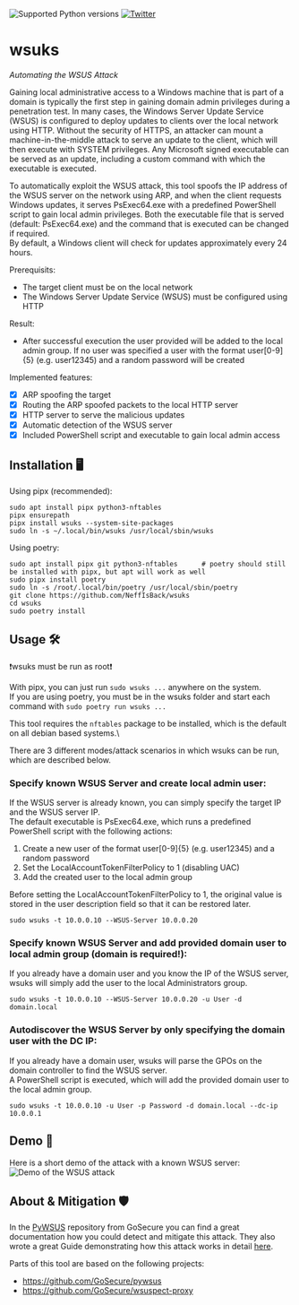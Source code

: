 ![Supported Python versions](https://img.shields.io/badge/python-3.9+-blue.svg) [![Twitter](https://img.shields.io/twitter/follow/al3x_n3ff?label=al3x_n3ff&style=social)](https://twitter.com/intent/follow?screen_name=al3x_n3ff)

# wsuks
_Automating the WSUS Attack_

Gaining local administrative access to a Windows machine that is part of a domain is typically the first step in gaining domain admin privileges during a penetration test. In many cases, the Windows Server Update Service (WSUS) is configured to deploy updates to clients over the local network using HTTP. Without the security of HTTPS, an attacker can mount a machine-in-the-middle attack to serve an update to the client, which will then execute with SYSTEM privileges. Any Microsoft signed executable can be served as an update, including a custom command with which the executable is executed.

To automatically exploit the WSUS attack, this tool spoofs the IP address of the WSUS server on the network using ARP, and when the client requests Windows updates, it serves PsExec64.exe with a predefined PowerShell script to gain local admin privileges. Both the executable file that is served (default: PsExec64.exe) and the command that is executed can be changed if required.\
By default, a Windows client will check for updates approximately every 24 hours.


Prerequisits:
- The target client must be on the local network
- The Windows Server Update Service (WSUS) must be configured using HTTP

Result:
- After successful execution the user provided will be added to the local admin group. If no user was specified a user with the format user[0-9]{5} (e.g. user12345) and a random password will be created

Implemented features:
 - [x] ARP spoofing the target
 - [x] Routing the ARP spoofed packets to the local HTTP server
 - [x] HTTP server to serve the malicious updates
 - [x] Automatic detection of the WSUS server
 - [x] Included PowerShell script and executable to gain local admin access

## Installation 🖥️
Using pipx (recommended):
```shell
sudo apt install pipx python3-nftables
pipx ensurepath
pipx install wsuks --system-site-packages
sudo ln -s ~/.local/bin/wsuks /usr/local/sbin/wsuks
```

Using poetry:
```shell
sudo apt install pipx git python3-nftables      # poetry should still be installed with pipx, but apt will work as well
sudo pipx install poetry
sudo ln -s /root/.local/bin/poetry /usr/local/sbin/poetry
git clone https://github.com/NeffIsBack/wsuks
cd wsuks
sudo poetry install
```

## Usage 🛠️
❗wsuks must be run as root❗

With pipx, you can just run `sudo wsuks ...` anywhere on the system.\
If you are using poetry, you must be in the wsuks folder and start each command with `sudo poetry run wsuks ...`

This tool requires the `nftables` package to be installed, which is the default on all debian based systems.\

There are 3 different modes/attack scenarios in which wsuks can be run, which are described below.
### Specify known WSUS Server and create local admin user:
If the WSUS server is already known, you can simply specify the target IP and the WSUS server IP.\
The default executable is PsExec64.exe, which runs a predefined PowerShell script with the following actions:
1. Create a new user of the format user[0-9]{5} (e.g. user12345) and a random password
2. Set the LocalAccountTokenFilterPolicy to 1 (disabling UAC)
3. Add the created user to the local admin group

Before setting the LocalAccountTokenFilterPolicy to 1, the original value is stored in the user description field so that it can be restored later.

```shell
sudo wsuks -t 10.0.0.10 --WSUS-Server 10.0.0.20
```

### Specify known WSUS Server and add provided domain user to local admin group (domain is required!):
If you already have a domain user and you know the IP of the WSUS server, wsuks will simply add the user to the local Administrators group.
```shell
sudo wsuks -t 10.0.0.10 --WSUS-Server 10.0.0.20 -u User -d domain.local
```

### Autodiscover the WSUS Server by only specifying the domain user with the DC IP:
If you already have a domain user, wsuks will parse the GPOs on the domain controller to find the WSUS server.\
A PowerShell script is executed, which will add the provided domain user to the local admin group.
```shell
sudo wsuks -t 10.0.0.10 -u User -p Password -d domain.local --dc-ip 10.0.0.1
```

## Demo 🎥
Here is a short demo of the attack with a known WSUS server:
![Demo of the WSUS attack](media/wsuks-demo.gif)


## About & Mitigation 🛡️
In the [PyWSUS](https://github.com/GoSecure/pywsus) repository from GoSecure you can find a great documentation how you could detect and mitigate this attack.
They also wrote a great Guide demonstrating how this attack works in detail [here](https://www.gosecure.net/blog/2020/09/03/wsus-attacks-part-1-introducing-pywsus/).

Parts of this tool are based on the following projects:
- https://github.com/GoSecure/pywsus
- https://github.com/GoSecure/wsuspect-proxy

